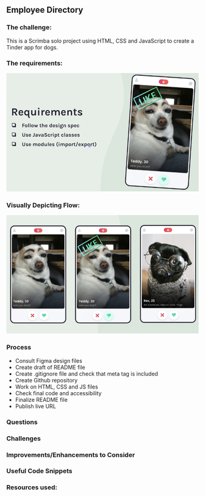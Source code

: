 ## Employee Directory

### The challenge:

This is a Scrimba solo project using HTML, CSS and JavaScript to create a Tinder app for dogs.

### The requirements:

![screenshot](images/requirements.png)

### Visually Depicting Flow:

![screenshot](images/tindog-flow.png)

### Process

- Consult Figma design files
- Create draft of README file
- Create .gitignore file and check that meta tag is included
- Create Github repository
- Work on HTML, CSS and JS files
- Check final code and accessibility
- Finalize README file
- Publish live URL

### Questions

### Challenges

### Improvements/Enhancements to Consider

### Useful Code Snippets

### Resources used:
